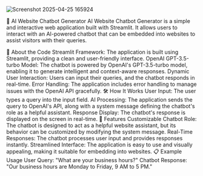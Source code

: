 ![Screenshot 2025-04-25 165924](https://github.com/user-attachments/assets/0c8fbcad-9d2e-4559-b7d2-2a27f03e0d40)

🤖 AI Website Chatbot Generator
AI Website Chatbot Generator is a simple and interactive web application built with Streamlit. It allows users to interact with an AI-powered chatbot that can be embedded into websites to assist visitors with their queries.

🚀 About the Code
Streamlit Framework: The application is built using Streamlit, providing a clean and user-friendly interface.
OpenAI GPT-3.5-turbo Model: The chatbot is powered by OpenAI's GPT-3.5-turbo model, enabling it to generate intelligent and context-aware responses.
Dynamic User Interaction: Users can input their queries, and the chatbot responds in real-time.
Error Handling: The application includes error handling to manage issues with the OpenAI API gracefully.
🛠️ How It Works
User Input: The user types a query into the input field.
AI Processing: The application sends the query to OpenAI's API, along with a system message defining the chatbot's role as a helpful assistant.
Response Display: The chatbot's response is displayed on the screen in real-time.
🌟 Features
Customizable Chatbot Role: The chatbot is designed to act as a helpful website assistant, but its behavior can be customized by modifying the system message.
Real-Time Responses: The chatbot processes user input and provides responses instantly.
Streamlined Interface: The application is easy to use and visually appealing, making it suitable for embedding into websites.
📋 Example Usage
User Query: "What are your business hours?"
Chatbot Response: "Our business hours are Monday to Friday, 9 AM to 5 PM."
